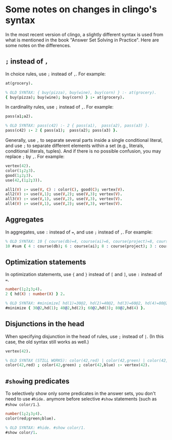 # Some notes on changes in clingo's syntax

In the most recent version of clingo, a slightly different syntax is used from what is mentioned in the book "Answer Set Solving in Practice". Here are some notes on the differences.

## `;` instead of `,`

In choice rules, use `;` instead of `,`.
For example:

```prolog
at(grocery).

% OLD SYNTAX: { buy(pizza), buy(wine), buy(corn) } :- at(grocery).
{ buy(pizza); buy(wine); buy(corn) } :- at(grocery).
```

In cardinality rules, use `;` instead of `,`.
For example:

```prolog
pass(a1;a2).

% OLD SYNTAX: pass(c42) :- 2 { pass(a1),  pass(a2), pass(a3) }.
pass(c42) :- 2 { pass(a1);  pass(a2); pass(a3) }.
```

Generally, use `,` to separate several parts inside a single conditional literal, and use `;` to separate different elements within a set (e.g., literals, conditional literals, tuples). And if there is no possible confusion, you may replace `;` by `,`.
For example:

```prolog
vertex(42).
color(1;2;3).
good(1;2;3).
use(42,(1;2;3)).

all1(V) :- use(V, C) : color(C), good(C); vertex(V).
all2(V) :- use(V,1); use(V,2); use(V,3); vertex(V).
all3(V) :- use(V,1), use(V,2), use(V,3), vertex(V).
all4(V) :- use(V,1), use(V,2); use(V,3), vertex(V).
```

## Aggregates

In aggregates, use `:` instead of `=`, and use `;` instead of `,`.
For example:

```prolog
% OLD SYNTAX: 10 { course(db)=4, course(ai)=6, course(project)=8, course(xml)=3 } 20.
10 #sum { 4 : course(db); 6 : course(ai); 8 : course(project); 3 : course(xml) } 20.
```

## Optimization statements

In optimization statements, use `{` and `}` instead of `[` and `]`, use `:` instead of `=`.

```prolog
number(1;2;3;4).
2 { hd(X) : number(X) } 2.

% OLD SYNTAX: #minimize[ hd(1)=30@2, hd(2)=40@2, hd(3)=60@2, hd(4)=80@2 ].
#minimize { 30@2,hd(1); 40@2,hd(2); 60@2,hd(3); 80@2,hd(4) }.
```

## Disjunctions in the head

When specifying disjunction in the head of rules, use `;` instead of `|`.
(In this case, the old syntax still works as well.)

```prolog
vertex(42).

% OLD SYNTAX (STILL WORKS): color(42,red) | color(42,green) | color(42,blue) :- vertex(42).
color(42,red) ; color(42,green) ; color(42,blue) :- vertex(42).
```

## `#show`ing predicates

To selectively show only some predicates in the answer sets, you don't need to use `#hide.` anymore before selective `#show` statements (such as `#show color/1.`).

```prolog
number(1;2;3;4).
color(red;green;blue).

% OLD SYNTAX: #hide. #show color/1.
#show color/1.
```
